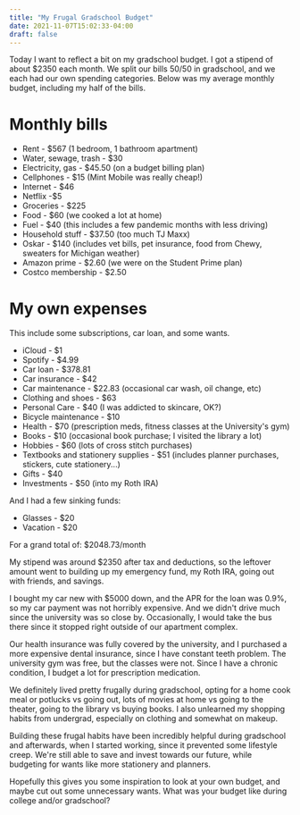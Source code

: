 ```yaml
---
title: "My Frugal Gradschool Budget"
date: 2021-11-07T15:02:33-04:00
draft: false
---
```


Today I want to reflect a bit on my gradschool budget. I got a stipend of about $2350 each month. We split our bills 50/50 in gradschool, and we each had our own spending categories. Below was my average monthly budget, including my half of the bills.

# Monthly bills

* Rent - $567 (1 bedroom, 1 bathroom apartment)
* Water, sewage, trash - $30
* Electricity, gas - $45.50 (on a budget billing plan)
* Cellphones - $15 (Mint Mobile was really cheap!)
* Internet - $46
* Netflix -$5
* Groceries - $225
* Food - $60 (we cooked a lot at home)
* Fuel - $40 (this includes a few pandemic months with less driving)
* Household stuff - $37.50 (too much TJ Maxx)
* Oskar - $140 (includes vet bills, pet insurance, food from Chewy, sweaters for Michigan weather)
* Amazon prime - $2.60 (we were on the Student Prime plan)
* Costco membership - $2.50

# My own expenses
This include some subscriptions, car loan, and some wants.

* iCloud - $1
* Spotify - $4.99
* Car loan - $378.81
* Car insurance - $42
* Car maintenance - $22.83 (occasional car wash, oil change, etc)
* Clothing and shoes - $63
* Personal Care - $40 (I was addicted to skincare, OK?)
* Bicycle maintenance - $10
* Health - $70 (prescription meds, fitness classes at the University's gym)
* Books - $10 (occasional book purchase; I visited the library a lot)
* Hobbies - $60 (lots of cross stitch purchases)
* Textbooks and stationery supplies - $51 (includes planner purchases, stickers, cute stationery...)
* Gifts - $40
* Investments - $50 (into my Roth IRA)

And I had a few sinking funds:

* Glasses - $20
* Vacation - $20

For a grand total of: $2048.73/month

My stipend was around $2350 after tax and deductions, so the leftover amount went to building up my emergency fund, my Roth IRA, going out with friends, and savings.

I bought my car new with $5000 down, and the APR for the loan was 0.9%, so my car payment was not horribly expensive. And we didn't drive much since the university was so close by. Occasionally, I would take the bus there since it stopped right outside of our apartment complex.

Our health insurance was fully covered by the university, and I purchased a more expensive dental insurance, since I have constant teeth problem. The university gym was free, but the classes were not. Since I have a chronic condition, I budget a lot for prescription medication.

We definitely lived pretty frugally during gradschool, opting for a home cook meal or potlucks vs going out, lots of movies at home vs going to the theater, going to the library vs buying books. I also unlearned my shopping habits from undergrad, especially on clothing and somewhat on makeup.

Building these frugal habits have been incredibly helpful during gradschool and afterwards, when I started working, since it prevented some lifestyle creep. We're still able to save and invest towards our future, while budgeting for wants like more stationery and planners.

Hopefully this gives you some inspiration to look at your own budget, and maybe cut out some unnecessary wants.
What was your budget like during college and/or gradschool?

